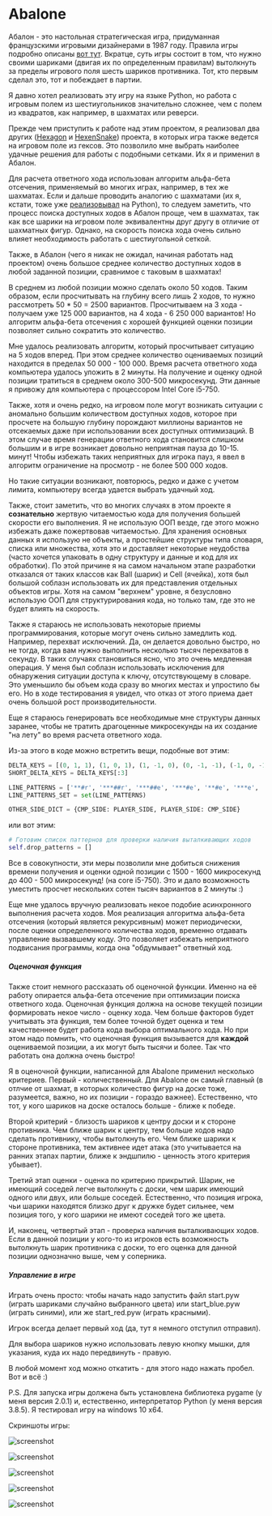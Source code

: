 # Abalone


Абалон - это настольная стратегическая игра, придуманная французскими игровыми
дизайнерами в 1987 году. Правила игры подробно описаны [вот тут](https://ru.wikipedia.org/wiki/%D0%90%D0%B1%D0%B0%D0%BB%D0%BE%D0%BD_(%D0%B8%D0%B3%D1%80%D0%B0)).
Вкратце, суть игры состоит в том, что нужно своими шариками (двигая их по определенным
правилам) вытолкнуть за пределы игрового поля шесть шариков противника. Тот, кто первым
сделал это, тот и побеждает в партии.

Я давно хотел реализовать эту игру на языке Python, но работа с игровым полем из
шестиугольников значительно сложнее, чем с полем из квадратов, как например, в 
шахматах или реверси.

Прежде чем приступить к работе над этим проектом, я реализовал два других 
([Hexagon](https://github.com/SergeyLebidko/Hexagon) и [HexenSnake](https://github.com/SergeyLebidko/HexenSnake)) проекта,
в которых игра также ведется на игровом поле из гексов. Это позволило мне
выбрать наиболее удачные решения для работы с подобными сетками. Их я и применил в Абалон.

Для расчета ответного хода использован алгоритм альфа-бета отсечения, применяемый во
многих играх, например, в тех же шахматах. Если и дальше проводить аналогию с шахматами
(их я, кстати, тоже уже [реализовывал](https://github.com/SergeyLebidko/PyChess) на Python),
то следуем заметить, что процесс поиска доступных ходов в Абалон проще, чем в шахматах,
так как все шарики на игровом поле эквивалентны друг другу в отличие от шахматных фигур.
Однако, на скорость поиска хода очень сильно влияет необходимость работать с шестиугольной сеткой.

Также, в Абалон (чего я никак не ожидал, начиная работать над проектом) очень большое среднее
количество доступных ходов в любой заданной позиции, сравнимое с таковым в шахматах!

В среднем из любой позиции можно сделать около 50 ходов. Таким образом, если просчитывать на глубину
всего лишь 2 ходов, то нужно рассмотреть 50 * 50 = 2500 вариантов. Просчитываем на 3 хода - получаем
уже 125 000 вариантов, на 4 хода - 6 250 000 вариантов! Но алгоритм альфа-бета отсечения с хорошей функцией
оценки позиции позволяет сильно сократить это количество.  
  
Мне удалось реализовать алгоритм, который просчитывает ситуацию на 5 ходов вперед. При этом 
среднее количество оцениваемых позиций находится в пределах 50 000 - 100 000. Время расчета ответного
хода компьютера удалось уложить в 2 минуты. На получение и оценку одной позиции тратиться в среднем
около 300-500 микросекунд. Эти данные я привожу для компьютера с процессором Intel Core i5-750.

Также, хотя и очень редко, на игровом поле могут возникать ситуации с аномально большим количеством
доступных ходов, которое при просчете на большую глубину порождают миллионы вариантов не отсекаемых
даже при использовании всех доступных оптимизаций. В этом случае время генерации ответного хода
становится слишком большим и в игре возникает довольно неприятная пауза до 10-15. минут! Чтобы избежать
таких неприятных для игрока пауз, я ввел в алгоритм ограничение на просмотр - не более 500 000 ходов.  

Но такие ситуации возникают, повторюсь, редко и даже с учетом лимита, компьютеру всегда удается 
выбрать удачный ход.

Также, стоит заметить, что во многих случаях в этом проекте я **сознательно** жертвую читаемостью
кода для получения большей скорости его выполнения. Я не использую ООП везде, где этого можно избежать
даже пожертвовав читаемостью. Для хранения основных данных я использую не объекты, а простейшие
структуры типа словаря, списка или множества, хотя это и доставляет некоторые неудобства (часто
хочется упаковать в одну структуру и данные и код для их обработки). По этой причине я на самом начальном
этапе разработки отказался от таких классов как Ball (шарик) и Cell (ячейка), хотя был большой соблазн
использовать их для представления отдельных объектов игры.
Хотя на самом "верхнем" уровне, я безусловно использую ООП для структурирования кода, но только там,
где это не будет влиять на скорость.

Также я стараюсь не использовать некоторые приемы программирования, которые могут очень сильно
замедлить код. Например, перехват исключений. Да, он делается довольно быстро, но не тогда, когда вам 
нужно выполнить несколько тысяч перехватов в секунду. В таких случаях становиться ясно, что
это очень медленная операция. У меня был соблазн использовать исключения для обнаружения ситуации
доступа к ключу, отсутствующему в словаре. Это уменьшило бы объем кода сразу во многих местах
и упростило бы его. Но в ходе тестирования я увидел, что отказ от этого приема дает очень большой
рост производительности.

Еще я стараюсь генерировать все необходимые мне структуры данных заранее, чтобы не тратить драгоценные 
микросекунды на их создание "на лету" во время расчета ответного хода.

Из-за этого в коде можно встретить вещи, подобные вот этим:

```Python
DELTA_KEYS = [(0, 1, 1), (1, 0, 1), (1, -1, 0), (0, -1, -1), (-1, 0, -1), (-1, 1, 0)]
SHORT_DELTA_KEYS = DELTA_KEYS[:3]

LINE_PATTERNS = ['**#r', '***##r', '***##e', '***#e', '**#e', '***e', '**e']
LINE_PATTERNS_SET = set(LINE_PATTERNS)

OTHER_SIDE_DICT = {CMP_SIDE: PLAYER_SIDE, PLAYER_SIDE: CMP_SIDE}
```

или вот этим:

```Python
# Готовим список паттернов для проверки наличия выталкивающих ходов
self.drop_patterns = []
```

Все в совокупности, эти меры позволили мне добиться снижения времени получения и оценки одной позиции
с 1500 - 1600 микросекунд до 400 - 500 микросекунд! (на core i5-750). Это и дало возможность уместить 
просчет нескольких сотен тысяч вариантов в 2 минуты :)

Еще мне удалось вручную реализовать некое подобие асинхронного выполнения расчета ходов.
Моя реализация алгоритма альфа-бета отсечения (который является рекурсивным) может периодически,
после оценки определенного количества ходов, временно отдавать управление вызвавшему коду.
Это позволяет избежать неприятного подвисания программы, когда она "обдумывает" ответный ход.

##### Оценочная функция

Также стоит немного рассказать об оценочной функции. Именно на её работу опирается альфа-бета отсечение
при оптимизации поиска ответного хода. Оценочная функция должна на основе текущей позиции формировать
некое число - оценку хода. Чем больше факторов будет учитывать эта функция, тем более точной будет оценка 
и тем качественнее будет работа кода выбора оптимального хода. Но при этом надо помнить, что оценочная функция
вызывается для **каждой** оцениваемой позиции, а их могут быть тысячи и более. Так что работать она должна очень 
быстро!

Я в оценочной функции, написанной для Abalone применил несколько критериев.
Первый - количественный. Для Abalone он самый главный (в отлчие от шахмат, в которых количество фигур
на доске тоже, разумеется, важно, но их позиции - гораздо важнее). Естественно, что тот, у кого
шариков на доске осталось больше - ближе к победе.

Второй критерий - близость шариков к центру доски и к стороне противника. Чем ближе шарик к центру,
тем больше ходов надо сделать противнику, чтобы вытолкнуть его. Чем ближе шарики к стороне противника,
тем активнее идет атака (это учитывается на ранних этапах партии, ближе к эндшпилю - ценность этого
критерия убывает).

Третий этап оценки - оценка по критерию прикрытий. Шарик, не имеющий соседей легче вытолкнуть с доски,
чем шарик имеющий одного или двух, или больше соседей. Естественно, что позиция игрока, чьи шарики находятся
близко друг к дружке будет сильнее, чем позиция того, у кого шарики не имеют соседей того же цвета.

И, наконец, четвертый этап - проверка наличия выталкивающих ходов. Если в данной позиции у кого-то из игроков
есть возможность вытолкнуть шарик противника с доски, то его оценка для данной позиции однозначно выше, чем у 
соперника.

##### Управление в игре

Играть очень просто: чтобы начать надо запустить файл start.pyw (играть шариками случайно
выбранного цвета) или start_blue.pyw (играть синими), или же start_red.pyw (играть красными).

Игрок всегда делает первый ход (да, тут я немного отступил отправил). 

Для выбора шариков нужно использовать левую кнопку мышки, для указания, куда их надо передвинуть - правую.

В любой момент ход можно откатить - для этого надо нажать пробел. Вот и всё :)  

P.S.
Для запуска игры должена быть установлена библиотека pygame (у меня версия 2.0.1) и, естественно, интерпретатор
Python (у меня версия 3.8.5). Я тестировал игру на windows 10 x64. 

Скриншоты игры:

![screenshot](screenshots/screen1.jpg)

![screenshot](screenshots/screen2.jpg)

![screenshot](screenshots/screen3.jpg)

![screenshot](screenshots/screen4.jpg)

![screenshot](screenshots/screen5.jpg)